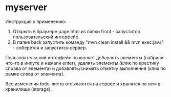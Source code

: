 # myserver

Инструкция к применению:
1. Открыть в браузере page.html из папки front - запустится пользовательский интерфейс.
2. В папке back запустить команду "mvn clean install && mvn exec:java" - соберется и запустится сервер.

Пользовательский интерфейс позволяет добавлять элементы (набрали что-то в инпуте и нажали enter), удалять элементы (клик по крестику справа от элемента) и добавлять/снимать отметку выполнения (клик по рамке слева от элемента).

Все изменения todo-листа отсылаются на сервер и хранятся на нем в хранилище (storage).